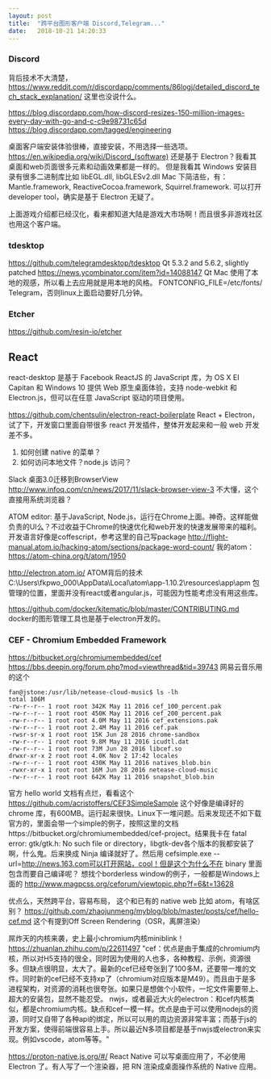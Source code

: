 ```yaml
---
layout: post
title:  "跨平台图形客户端 Discord,Telegram..."
date:   2018-10-21 14:20:33
---
```


### Discord
背后技术不大清楚，
https://www.reddit.com/r/discordapp/comments/86logj/detailed_discord_tech_stack_explanation/ 这里也没说什么。

https://blog.discordapp.com/how-discord-resizes-150-million-images-every-day-with-go-and-c-c9e98731c65d
https://blog.discordapp.com/tagged/engineering

桌面客户端安装体验很棒，直接安装，不用选择一些选项。
https://en.wikipedia.org/wiki/Discord_(software) 还是基于 Electron？我看其桌面和web页面很多元素和动画效果都是一样的。
但是我看其 Windows 安装目录有很多二进制库比如 libEGL.dll, libGLESv2.dll
Mac 下简洁些，有：Mantle.framework, ReactiveCocoa.framework, Squirrel.framework.
可以打开 developer tool，确实是基于 Electron 无疑了。

上面游戏介绍都已经汉化，看来都知道大陆是游戏大市场啊！而且很多非游戏社区也用这个客户端。

### tdesktop
https://github.com/telegramdesktop/tdesktop
Qt 5.3.2 and 5.6.2, slightly patched https://news.ycombinator.com/item?id=14088147 Qt Mac 使用了本地的观感，所以看上去应用就是用本地的风格。
FONTCONFIG_FILE=/etc/fonts/ Telegram，否则linux上面启动要好几分钟。

### Etcher
https://github.com/resin-io/etcher

## React
react-desktop 是基于 Facebook ReactJS 的 JavaScript 库，为 OS X EI Capitan 和 Windows 10 提供 Web 原生桌面体验，支持 node-webkit 和 Electron.js，但可以在任意 JavaScript 驱动的项目使用。

https://github.com/chentsulin/electron-react-boilerplate React + Electron，试了下，开发窗口里面自带很多 react 开发插件，整体开发起来和一般 web 开发差不多。
1. 如何创建 native 的菜单？
2. 如何访问本地文件？node.js 访问？

Slack 桌面3.0迁移到BrowserView http://www.infoq.com/cn/news/2017/11/slack-browser-view-3 不大懂，这个直接用系统浏览器？ 

ATOM editor: 基于JavaScript, Node.js，运行在Chrome上面。神奇。这样能做负责的UI么？不过收益于Chrome的快速优化和web开发的快速发展带来的福利。
开发语言好像是coffescript，参考这里的自己写package http://flight-manual.atom.io/hacking-atom/sections/package-word-count/
我的atom： https://atom-china.org/t/atom/1950

http://electron.atom.io/ ATOM背后的技术
C:\Users\fkpwo_000\AppData\Local\atom\app-1.10.2\resources\app\apm 包管理的位置，里面并没有react或者angular.js，可能因为性能考虑没有用这些库。

https://github.com/docker/kitematic/blob/master/CONTRIBUTING.md docker的图形管理工具也是基于electron开发的。

### CEF - Chromium Embedded Framework
https://bitbucket.org/chromiumembedded/cef
https://bbs.deepin.org/forum.php?mod=viewthread&tid=39743 网易云音乐用的这个
```
fan@jstone:/usr/lib/netease-cloud-music$ ls -lh
total 106M
-rw-r--r-- 1 root root 342K May 11 2016 cef_100_percent.pak
-rw-r--r-- 1 root root 450K May 11 2016 cef_200_percent.pak
-rw-r--r-- 1 root root 4.0M May 11 2016 cef_extensions.pak
-rw-r--r-- 1 root root 2.4M May 11 2016 cef.pak
-rwsr-sr-x 1 root root 15K Jun 28 2016 chrome-sandbox
-rw-r--r-- 1 root root 9.8M May 11 2016 icudtl.dat
-rw-r--r-- 1 root root 73M Jun 28 2016 libcef.so
drwxr-xr-x 2 root root 4.0K Nov 2 17:42 locales
-rw-r--r-- 1 root root 430K May 11 2016 natives_blob.bin
-rwxr-xr-x 1 root root 16M Jun 28 2016 netease-cloud-music
-rw-r--r-- 1 root root 642K May 11 2016 snapshot_blob.bin
```
官方 hello world 文档有点烂，看看这个 https://github.com/acristoffers/CEF3SimpleSample
这个好像是编译好的 chrome 库，有600MB。运行起来很快。Linux下一堆问题。后来发现还不如下载官方的，里面会带一个simple的例子，按照这里的文档https://bitbucket.org/chromiumembedded/cef-project。结果我卡在 fatal error: gtk/gtk.h: No such file or directory，libgtk-dev各个版本的我都安装了啊，什么鬼。后来换成 Ninja 编译就好了。然后用 cefsimple.exe --url=http://news.163.com可以打开网站，cool！但是这个为什么不在 binary 里面包含而要自己编译呢？
想找个borderless window的例子，一般都是Windows上面的 http://www.magpcss.org/ceforum/viewtopic.php?f=6&t=13628

优点么，天然跨平台，容易布局，
这个和已有的 native web 比如 atom，有啥区别？
https://github.com/zhaojunmeng/myblog/blob/master/posts/cef/hello-cef.md 这个有提到Off Screen Rendering（OSR，离屏渲染）

屌炸天的内核来袭，史上最小chromium内核miniblink！https://zhuanlan.zhihu.com/p/22611497
"cef：优点是由于集成的chromium内核，所以对H5支持的很全，同时因为使用的人也多，各种教程、示例，资源很多。但缺点很明显，太大了。最新的cef已经夸张到了100多M，还要带一堆的文件。同时新的cef已经不支持xp了（chromium对应版本是M49）。而且由于是多进程架构，对资源的消耗也很夸张。如果只是想做个小软件，一坨文件需要带上、超大的安装包，显然不能忍受。
nwjs，或者最近大火的electron：和cef内核类似，都是chromium内核。缺点和cef一模一样。优点是由于可以使用nodejs的资源，同时又自带了各种api的绑定，所以可以用的周边资源非常丰富；而基于js的开发方案，使得前端很容易上手。所以最近N多项目都是基于nwjs或electron来实现。例如vscode，atom等等。"

https://proton-native.js.org/#/ React Native 可以写桌面应用了，不必使用 Electron 了。有人写了一个渲染器，把 RN 渲染成桌面操作系统的 Native 应用。